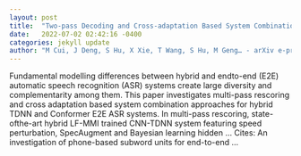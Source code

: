 ```yaml
---
layout: post
title:  "Two-pass Decoding and Cross-adaptation Based System Combination of End-to-end Conformer and Hybrid TDNN ASR Systems"
date:   2022-07-02 02:42:16 -0400
categories: jekyll update
author: "M Cui, J Deng, S Hu, X Xie, T Wang, S Hu, M Geng… - arXiv e-prints, 2022"
---
```

Fundamental modelling differences between hybrid and endto-end (E2E) automatic speech recognition (ASR) systems create large diversity and complementarity among them. This paper investigates multi-pass rescoring and cross adaptation based system combination approaches for hybrid TDNN and Conformer E2E ASR systems. In multi-pass rescoring, state-ofthe-art hybrid LF-MMI trained CNN-TDNN system featuring speed perturbation, SpecAugment and Bayesian learning hidden …
Cites: ‪An investigation of phone-based subword units for end-to-end …‬  